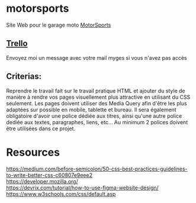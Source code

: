 # motorsports
Site Web pour le garage moto [MotorSports](https://therealhoko.github.io/motorsports/index.html)

## [Trello](https://trello.com/b/DqUp04Q6/motorsports)
Envoyez moi un message avec votre mail myges si vous n'avez pas accès

## Criterias:

Reprendre le travail fait sur le travail pratique HTML et ajouter du style de manière à rendre vos pages
visuellement plus attractive en utilisant du CSS seulement. Les pages doivent utiliser des Media Query
afin d'être les plus adaptées sur possible en mobile, tablette et bureau. Il sera également obligatoire
d'avoir une police dédiée aux titres, ainsi qu'une autre police dediée aux textes, paragraphes, liens, etc...
Au minimum 2 polices doivent être utilisées dans ce projet.

# Resources
https://medium.com/before-semicolon/50-css-best-practices-guidelines-to-write-better-css-c60807e9eee2 \
https://developer.mozilla.org/ \
https://devrix.com/tutorial/how-to-use-figma-website-design/ \
https://www.w3schools.com/css/default.asp